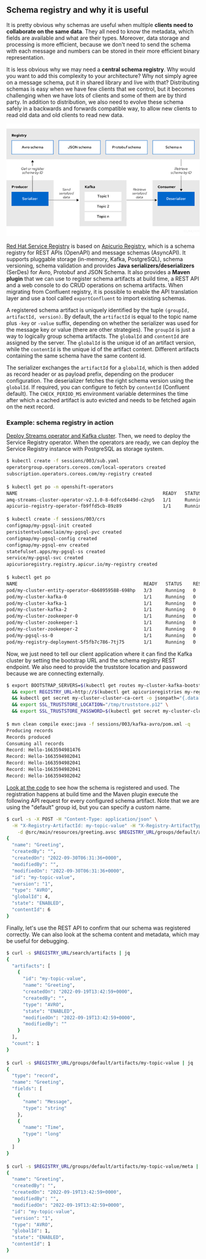 ## Schema registry and why it is useful

It is pretty obvious why schemas are useful when multiple **clients need to collaborate on the same data**. They all
need to know the metadata, which fields are available and what are their types. Moreover, data storage and processing is
more efficient, because we don't need to send the schema with each message and numbers can be stored in their more
efficient binary representation.

It is less obvious why we may need a **central schema registry**. Why would you want to add this complexity to your
architecture? Why not simply agree on a message schema, put it in shared library and live with that? Distributing
schemas is easy when we have few clients that we control, but it becomes challenging when we have lots of clients and
some of them are by third party. In addition to distribution, we also need to evolve these schema safely in a backwards
and forwards compatible way, to allow new clients to read old data and old clients to read new data.

![](images/serdes.png)

[Red Hat Service Registry](https://catalog.redhat.com/software/operators/detail/5ef2818e7dc79430ca5f4fd2) is based
on [Apicurio Registry](https://www.apicur.io/registry), which is a schema registry for REST APIs (OpenAPI) and message
schemas (AsyncAPI). It supports pluggable storage (in-memory, Kafka, PostgreSQL), schema versioning, schema validation
and provides **Java serializers/deserializers** (SerDes) for Avro, Protobuf and JSON Schema. It also provides a **Maven
plugin** that we can use to register schema artifacts at build time, a REST API and a web console to do CRUD operations
on schema artifacts. When migrating from Confluent registry, it is possible to enable the API translation layer and use
a tool called `exportConfluent` to import existing schemas.

A registered schema artifact is uniquely identified by the tuple `(groupId, artifactId, version)`. By default,
the `artifactId` is equal to the topic name plus `-key` or `-value` suffix, depending on whether the serializer was used
for the message key or value (there are other strategies). The `groupId` is just a way to logically group schema
artifacts. The `globalId` and `contentId` are assigned by the server. The `globalId` is the unique id of an artifact
version, while the `contentId` is the unique id of the artifact content. Different artifacts containing the same schema
have the same content id.

The serializer exchanges the `artifactId` for a `globalId`, which is then added as record header or as payload prefix,
depending on the producer configuration. The deserializer fetches the right schema version using the `globalId`. If
required, you can configure to fetch by `contentId` (Confluent default). The `CHECK_PERIOD_MS` environment variable
determines the time after which a cached artifact is auto evicted and needs to be fetched again on the next record.

### Example: schema registry in action

[Deploy Streams operator and Kafka cluster](/sessions/001). Then, we need to deploy the Service Registry operator. When
the operators are ready, we can deploy the Service Registry instance with PostgreSQL as storage system.

```sh
$ kubectl create -f sessions/003/sub.yaml
operatorgroup.operators.coreos.com/local-operators created
subscription.operators.coreos.com/my-registry created

$ kubectl get po -n openshift-operators
NAME                                                     READY   STATUS    RESTARTS   AGE
amq-streams-cluster-operator-v2.1.0-8-6dfcc6449d-c2np5   1/1     Running   3          2d20h
apicurio-registry-operator-fb9ffd5cb-89z89               1/1     Running   0          46s

$ kubectl create -f sessions/003/crs
configmap/my-pgsql-init created
persistentvolumeclaim/my-pgsql-pvc created
configmap/my-pgsql-config created
configmap/my-pgsql-env created
statefulset.apps/my-pgsql-ss created
service/my-pgsql-svc created
apicurioregistry.registry.apicur.io/my-registry created

$ kubectl get po
NAME                                              READY   STATUS    RESTARTS   AGE
pod/my-cluster-entity-operator-6b68959588-698hp   3/3     Running   0          165m
pod/my-cluster-kafka-0                            1/1     Running   0          166m
pod/my-cluster-kafka-1                            1/1     Running   0          166m
pod/my-cluster-kafka-2                            1/1     Running   0          166m
pod/my-cluster-zookeeper-0                        1/1     Running   0          168m
pod/my-cluster-zookeeper-1                        1/1     Running   0          168m
pod/my-cluster-zookeeper-2                        1/1     Running   0          168m
pod/my-pgsql-ss-0                                 1/1     Running   0          8m36s
pod/my-registry-deployment-5f5fb7c786-7tj75       1/1     Running   0          53s
```

Now, we just need to tell our client application where it can find the Kafka cluster by setting the bootstrap URL and
the schema registry REST endpoint. We also need to provide the truststore location and password because we are
connecting externally.

```sh
$ export BOOTSTRAP_SERVERS=$(kubectl get routes my-cluster-kafka-bootstrap -o jsonpath="{.status.ingress[0].host}"):443 \
  && export REGISTRY_URL=http://$(kubectl get apicurioregistries my-registry -o jsonpath="{.status.info.host}")/apis/registry/v2 \
  && kubectl get secret my-cluster-cluster-ca-cert -o jsonpath="{.data['ca\.p12']}" | base64 -d > /tmp/truststore.p12 \
  && export SSL_TRUSTSTORE_LOCATION="/tmp/truststore.p12" \
  && export SSL_TRUSTSTORE_PASSWORD=$(kubectl get secret my-cluster-cluster-ca-cert -o jsonpath="{.data['ca\.password']}" | base64 -d)

$ mvn clean compile exec:java -f sessions/003/kafka-avro/pom.xml -q
Producing records
Records produced
Consuming all records
Record: Hello-1663594981476
Record: Hello-1663594982041
Record: Hello-1663594982041
Record: Hello-1663594982041
Record: Hello-1663594982042
```

[Look at the code](/sessions/003/kafka-avro) to see how the schema is registered and used. The registration happens at
build time and the Maven plugin execute the following API request for every configured schema artifact. Note that we are
using the "default" group id, but you can specify a custom name.

```sh
$ curl -s -X POST -H "Content-Type: application/json" \
  -H "X-Registry-ArtifactId: my-topic-value" -H "X-Registry-ArtifactType: AVRO" \
    -d @src/main/resources/greeting.avsc $REGISTRY_URL/groups/default/artifacts?ifExists=RETURN_OR_UPDATE
{
  "name": "Greeting",
  "createdBy": "",
  "createdOn": "2022-09-30T06:31:36+0000",
  "modifiedBy": "",
  "modifiedOn": "2022-09-30T06:31:36+0000",
  "id": "my-topic-value",
  "version": "1",
  "type": "AVRO",
  "globalId": 4,
  "state": "ENABLED",
  "contentId": 6
}
```

Finally, let's use the REST API to confirm that our schema was registered correctly. We can also look at the schema
content and metadata, which may be useful for debugging.

```sh
$ curl -s $REGISTRY_URL/search/artifacts | jq
{
  "artifacts": [
    {
      "id": "my-topic-value",
      "name": "Greeting",
      "createdOn": "2022-09-19T13:42:59+0000",
      "createdBy": "",
      "type": "AVRO",
      "state": "ENABLED",
      "modifiedOn": "2022-09-19T13:42:59+0000",
      "modifiedBy": ""
    }
  ],
  "count": 1
}

$ curl -s $REGISTRY_URL/groups/default/artifacts/my-topic-value | jq
{
  "type": "record",
  "name": "Greeting",
  "fields": [
    {
      "name": "Message",
      "type": "string"
    },
    {
      "name": "Time",
      "type": "long"
    }
  ]
}

$ curl -s $REGISTRY_URL/groups/default/artifacts/my-topic-value/meta | jq
{
  "name": "Greeting",
  "createdBy": "",
  "createdOn": "2022-09-19T13:42:59+0000",
  "modifiedBy": "",
  "modifiedOn": "2022-09-19T13:42:59+0000",
  "id": "my-topic-value",
  "version": "1",
  "type": "AVRO",
  "globalId": 1,
  "state": "ENABLED",
  "contentId": 1
}
```
